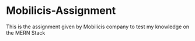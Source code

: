 # Mobilicis-Assignment
This is the assignment given by Mobilicis company to test my knowledge on the MERN Stack
